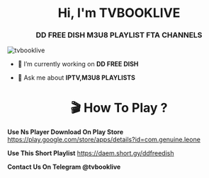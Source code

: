 <h1 align="center">Hi, I'm TVBOOKLIVE</h1>
<h3 align="center">DD FREE DISH M3U8 PLAYLIST FTA CHANNELS</h3>

<p img align="right" alt="Coding" width="400" src="https://selectra.in/sites/selectra.in/files/dth/logo/dd-free-dish.png" ></p>

<p align="left"> <img src="https://komarev.com/ghpvc/?username=tvbooklive&label=Profile%20views&color=0e75b6&style=flat" alt="tvbooklive" /> </p>


- 🔭 I’m currently working on **DD FREE DISH**

- 💬 Ask me about **IPTV,M3U8 PLAYLISTS**

<h1 align="center">🎬 How To Play ? </h1>

**Use Ns Player Download On Play Store** 
https://play.google.com/store/apps/details?id=com.genuine.leone 

**Use This Short Playlist**  https://daem.short.gy/ddfreedish 

**Contact Us On Telegram @tvbooklive** 
